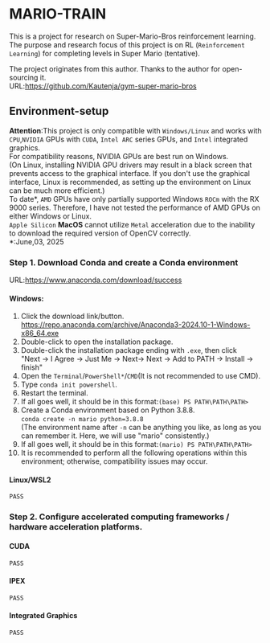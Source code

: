 # MARIO-TRAIN
This is a project for research on Super-Mario-Bros reinforcement learning.  
The purpose and research focus of this project is on RL (`Reinforcement Learning`) for completing levels in 
Super Mario (tentative).

The project originates from this author. Thanks to the author for open-sourcing it.   
URL:https://github.com/Kautenja/gym-super-mario-bros
## Environment-setup
**Attention**:This project is only compatible with `Windows/Linux` and works with `CPU`,`NVIDIA` GPUs with `CUDA`, `Intel ARC` 
series GPUs, and `Intel` integrated graphics.  
For compatibility reasons, NVIDIA GPUs are best run on Windows.   
(On Linux, installing NVIDIA GPU drivers may result in a black screen that prevents access to the graphical interface. 
If you don't use the graphical interface, Linux is recommended, 
as setting up the environment on Linux can be much more efficient.)  
To date*, `AMD` GPUs have only partially supported Windows `ROCm` with the RX 9000 series. 
Therefore, I have not tested the performance of AMD GPUs on either Windows or Linux.  
`Apple Silicon` **MacOS**  cannot utilize `Metal` acceleration due to the inability to download the required version 
of OpenCV correctly.  
*:June,03, 2025
### Step 1. Download Conda and create a Conda environment
URL:https://www.anaconda.com/download/success  
#### Windows:
1. Click the download link/button.  
https://repo.anaconda.com/archive/Anaconda3-2024.10-1-Windows-x86_64.exe
2. Double-click to open the installation package.
3. Double-click the installation package ending with `.exe`, then click  
   "Next -> I Agree -> Just Me -> Next-> Next -> Add to PATH -> Install -> finish"
4. Open the `Terminal`/`PowerShell*`/`CMD`(It is not recommended to use CMD).
5. Type ```conda init powershell```.
6. Restart the terminal.
7. If all goes well, it should be in this format:`(base) PS PATH\PATH\PATH>`
8. Create a Conda environment based on Python 3.8.8.  
```conda create -n mario python=3.8.8```  
   (The environment name after `-n` can be anything you like, as long as you can remember it. 
   Here, we will use "mario" consistently.)
9. If all goes well, it should be in this format:`(mario) PS PATH\PATH\PATH>`
10. It is recommended to perform all the following operations within this environment; 
    otherwise, compatibility issues may occur.
#### Linux/WSL2
```PASS```
### Step 2. Configure accelerated computing frameworks / hardware acceleration platforms.
#### CUDA
```PASS```
#### IPEX
```PASS```
#### Integrated Graphics
```PASS```

 


